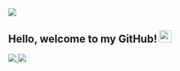 <img src="https://github.com/Aveiro11/Aveiro11/assets/74791612/acc61b73-2ccd-4fc9-bf68-7d1291109c47)">

## Hello, welcome to my GitHub! <img src="![kylo_ren_by_z_studios_d9m7edj](https://github.com/Aveiro11/Aveiro11/assets/74791612/84379633-2e5b-468d-8edf-0a27b1aa3f90)" height="25px" width="25px">

<a href="[https://medium.com/@zluvsand](https://www.linkedin.com/in/adib-wahid-79916b213/)">
    <img src="https://img.shields.io/badge/MEDIUM-12100E?logo=medium&color=fe6e95&logoColor=white" />
</a>
<a href="https://www.linkedin.com/in/adib-wahid-79916b213/">
    <img src="https://img.shields.io/badge/LINKEDIN-12100E?logo=linkedin&color=282A36&logoColor=white" />
</a>
<!--
**Aveiro11/Aveiro11** is a ✨ _special_ ✨ repository because its `README.md` (this file) appears on your GitHub profile.

Here are some ideas to get you started:

- 🔭 I’m currently working on ...
- 🌱 I’m currently learning ...
- 👯 I’m looking to collaborate on ...
- 🤔 I’m looking for help with ...
- 💬 Ask me about ...
- 📫 How to reach me: ...
- 😄 Pronouns: ...
- ⚡ Fun fact: ...
-->
